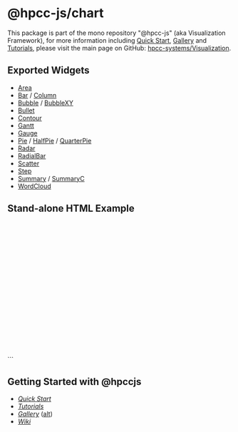 # @hpcc-js/chart
This package is part of the mono repository "@hpcc-js" (aka Visualization Framework), for more information including [Quick Start](https://github.com/hpcc-systems/Visualization/wiki/Quick-Start), [Gallery](https://raw.githack.com/hpcc-systems/Visualization/trunk/demos/gallery/gallery.html) and [Tutorials](https://github.com/hpcc-systems/Visualization/wiki/Tutorials), please visit the main page on GitHub:  [hpcc-systems/Visualization](https://github.com/hpcc-systems/Visualization).

## Exported Widgets
* [Area](https://raw.githack.com/hpcc-systems/Visualization/trunk/demos/gallery/playground.html?./samples/chart/Area/Area.js)
* [Bar](https://raw.githack.com/hpcc-systems/Visualization/trunk/demos/gallery/playground.html?./samples/chart/Bar/Basic.js) / [Column](https://raw.githack.com/hpcc-systems/Visualization/trunk/demos/gallery/playground.html?./samples/chart/Column/Column.js)
* [Bubble](https://raw.githack.com/hpcc-systems/Visualization/trunk/demos/gallery/playground.html?./samples/misc/Bubble.js) / [BubbleXY](https://raw.githack.com/hpcc-systems/Visualization/trunk/demos/gallery/playground.html?./samples/chart/BubbleXY/BubbleXY.js)
* [Bullet](https://raw.githack.com/hpcc-systems/Visualization/trunk/demos/gallery/playground.html?./samples/chart/Bullet.js)
* [Contour](https://raw.githack.com/hpcc-systems/Visualization/trunk/demos/gallery/playground.html?./samples/chart/Contour/Contour.js)
* [Gantt](https://raw.githack.com/hpcc-systems/Visualization/trunk/demos/gallery/playground.html?./samples/chart/Gantt/Gantt%20II.js)
* [Gauge](https://raw.githack.com/hpcc-systems/Visualization/trunk/demos/gallery/playground.html?./samples/widget/Gauge.js)
* [Pie](https://raw.githack.com/hpcc-systems/Visualization/trunk/demos/gallery/playground.html?./samples/chart/Pie/Pie.js) / [HalfPie](https://raw.githack.com/hpcc-systems/Visualization/trunk/demos/gallery/playground.html?./samples/chart/Pie/HalfPie.js) / [QuarterPie](https://raw.githack.com/hpcc-systems/Visualization/trunk/demos/gallery/playground.html?./samples/chart/Pie/QuarterPie.js)
* [Radar](https://raw.githack.com/hpcc-systems/Visualization/trunk/demos/gallery/playground.html?./samples/chart/Radar/Hex.js)
* [RadialBar](https://raw.githack.com/hpcc-systems/Visualization/trunk/demos/gallery/playground.html?./samples/chart/Radial%20Bar.js)
* [Scatter](https://raw.githack.com/hpcc-systems/Visualization/trunk/demos/gallery/playground.html?./samples/chart/Scatter/Sized%20Scatter.js)
* [Step](https://raw.githack.com/hpcc-systems/Visualization/trunk/demos/gallery/playground.html?./samples/chart/Step.js)
* [Summary](https://raw.githack.com/hpcc-systems/Visualization/trunk/demos/gallery/playground.html?./samples/chart/Summary.js) / [SummaryC](https://raw.githack.com/hpcc-systems/Visualization/trunk/demos/gallery/playground.html?./samples/chart/SummaryC.js)
* [WordCloud](https://raw.githack.com/hpcc-systems/Visualization/trunk/demos/gallery/playground.html?./samples/misc/Word%20Cloud.js)

## Stand-alone HTML Example

<ClientOnly>
  <hpcc-preview content_selector="pre > code" style="width:100%;height:600px">
    <head>
        <title>Simple Bar Chart</title>
        <script src="https://cdn.jsdelivr.net/npm/@hpcc-js/common"></script>
        <script src="https://cdn.jsdelivr.net/npm/@hpcc-js/api"></script>
        <script src="https://cdn.jsdelivr.net/npm/@hpcc-js/chart"></script>
    </head>
    <body>
        <div id="placeholder" style="height:300px;"></div>
        <script>
            var chart = new window["@hpcc-js/chart"].Bar()
                .target("placeholder")
                .columns(["Subject", "Year 1", "Year 2", "Year 3"])
                .data([
                    ["Geography", 75, 68, 65],
                    ["English", 45, 55, -52],
                    ["Math", 98, 92, 90],
                    ["Science", 66, 60, 72]
                ])
                .render();
        </script>
    </body>
  </hpcc-preview>
</ClientOnly>
```

## Getting Started with @hpccjs
* _[Quick Start](https://github.com/hpcc-systems/Visualization/wiki/Quick-Start)_
* _[Tutorials](https://github.com/hpcc-systems/Visualization/wiki/Tutorials)_
* _[Gallery](https://raw.githack.com/hpcc-systems/Visualization/trunk/demos/gallery/gallery.html)_ ([alt](https://rawgit.com/hpcc-systems/Visualization/trunk/demos/gallery/gallery.html))
* _[Wiki](https://github.com/hpcc-systems/Visualization/wiki)_

<ClientOnly>
  <hpcc-vitepress style="width:100%;height:600px">
    <div id="target" style="width:100%;height:400px">
    </div>
    <script type="module">
        import { Contour } from "@hpcc-js/chart";

        new Contour()
            .target("target")
            .columns(["A", "B"])
            .data([
                [10, 10],
                [20, 20],
                [20, 30],
                [30, 20],
                [40, 30],
                [30, 40],
                [10, 20],
                [20, 10]
            ])
            .contourBandwidth(80)
            .contourStrokeWidth(0)
            .yAxisType("linear")
            .xAxisType("ordinal")
            .xAxisTitle("A")
            .render()
            ;
    </script>
  </hpcc-vitepress>
</ClientOnly>
